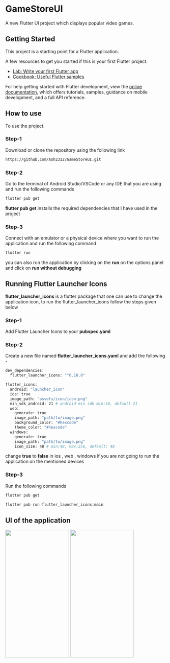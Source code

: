 # GameStoreUI

A new Flutter UI project which displays popular video games.

## Getting Started

This project is a starting point for a Flutter application.

A few resources to get you started if this is your first Flutter project:

- [Lab: Write your first Flutter app](https://docs.flutter.dev/get-started/codelab)
- [Cookbook: Useful Flutter samples](https://docs.flutter.dev/cookbook)

For help getting started with Flutter development, view the
[online documentation](https://docs.flutter.dev/), which offers tutorials,
samples, guidance on mobile development, and a full API reference.

## How to use 
To use the project. 

### Step-1

Download or clone the repository using the following link 

```bash
https://github.com/Ash2312/GameStoreUI.git
```

### Step-2

Go to the terminal of Android Studio/VSCode or any IDE that you are using and run the following commands 

```bash
flutter pub get
```

**flutter pub get** installs the required dependencies that I have used in the project

### Step-3

Connect with an emulator or a physical device where you want to run the application and run the following command 

```bash
flutter run
```

you can also run the application by clicking on the **run** on the options panel and click on **run without debugging**

## Running Flutter Launcher Icons

**flutter_launcher_icons** is a flutter package that one can use to change the application icon, to run the flutter_launcher_icons follow the steps given below 

### Step-1 

Add Flutter Launcher Icons to your **pubspec.yaml**

### Step-2

Create a new file named **flutter_launcher_icons.yaml** and add the following - 

```bash
dev_dependencies:
  flutter_launcher_icons: "^0.10.0"

flutter_icons:
  android: "launcher_icon"
  ios: true
  image_path: "assets/icon/icon.png"
  min_sdk_android: 21 # android min sdk min:16, default 21
  web:
    generate: true
    image_path: "path/to/image.png"
    background_color: "#hexcode"
    theme_color: "#hexcode"
  windows:
    generate: true
    image_path: "path/to/image.png"
    icon_size: 48 # min:48, max:256, default: 48
```

change **true** to **false** in ios , web , windows if you are not going to run the application on the mentioned devices

### Step-3

Run the following commands 

```bash
flutter pub get
```

```bash
flutter pub run flutter_launcher_icons:main
```
## UI of the application

<img src="https://user-images.githubusercontent.com/95862685/187656694-d60c60ec-ebc8-442b-a231-81dfad41d4b2.jpg" width="200" height="400">           <img src="https://user-images.githubusercontent.com/95862685/187657706-8494d903-a6c0-453f-ae7a-ec73ee1dd1cd.jpg" width="200" height="400">




